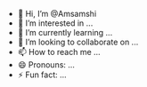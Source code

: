 - 👋 Hi, I’m @Amsamshi
- 👀 I’m interested in ...
- 🌱 I’m currently learning ...
- 💞️ I’m looking to collaborate on ...
- 📫 How to reach me ...
- 😄 Pronouns: ...
- ⚡ Fun fact: ...

<!---
Amsamshi/Amsamshi is a ✨ special ✨ repository because its `README.md` (this file) appears on your GitHub profile.
You can click the Preview link to take a look at your changes.
--->
